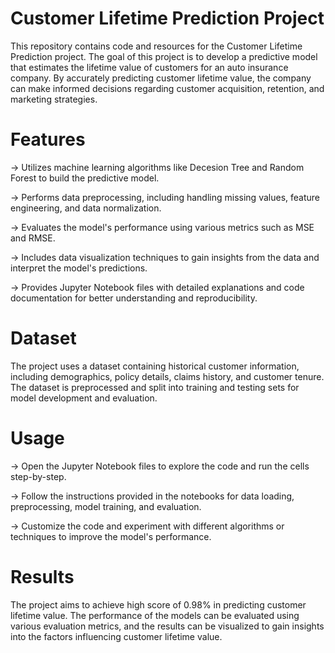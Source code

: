 # Customer Lifetime Prediction Project
This repository contains code and resources for the Customer Lifetime Prediction project. The goal of this project is to develop a predictive model that estimates the lifetime value of customers for an auto insurance company. By accurately predicting customer lifetime value, the company can make informed decisions regarding customer acquisition, retention, and marketing strategies.

# Features
-> Utilizes machine learning algorithms like Decesion Tree and Random Forest  to build the predictive model.

-> Performs data preprocessing, including handling missing values, feature engineering, and data normalization.

-> Evaluates the model's performance using various metrics such as MSE and RMSE.

-> Includes data visualization techniques to gain insights from the data and interpret the model's predictions.

-> Provides Jupyter Notebook files with detailed explanations and code documentation for better understanding and reproducibility.
# Dataset
The project uses a dataset containing historical customer information, including demographics, policy details, claims history, and customer tenure. The dataset is preprocessed and split into training and testing sets for model development and evaluation.

# Usage
-> Open the Jupyter Notebook files to explore the code and run the cells step-by-step.

-> Follow the instructions provided in the notebooks for data loading, preprocessing, model training, and evaluation.

-> Customize the code and experiment with different algorithms or techniques to improve the model's performance.
# Results
The project aims to achieve high score of 0.98% in predicting customer lifetime value. The performance of the models can be evaluated using various evaluation metrics, and the results can be visualized to gain insights into the factors influencing customer lifetime value.
